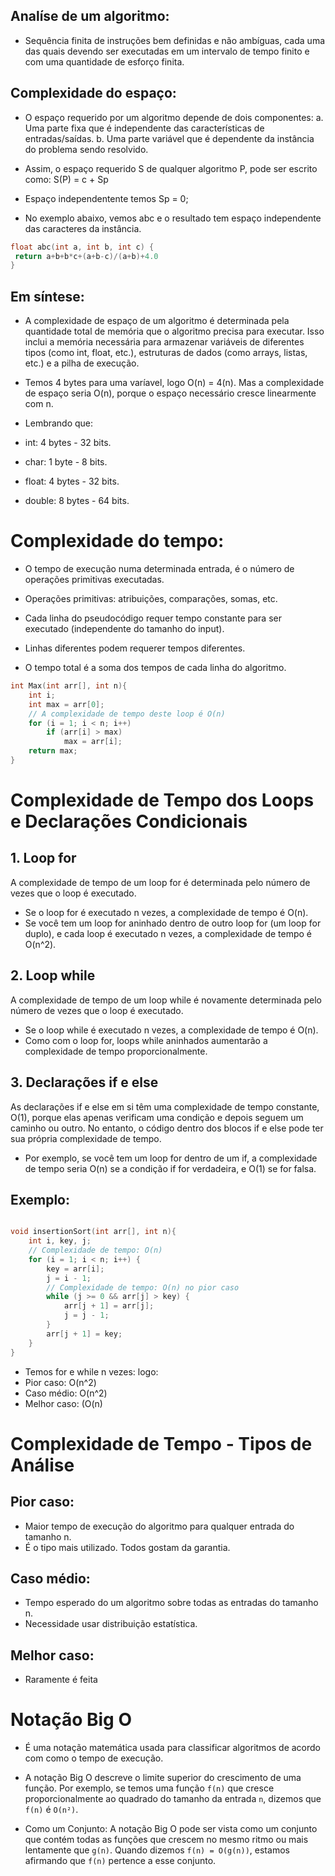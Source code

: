 ## Analíse de um algoritmo:
- Sequência finita de instruções bem definidas e não ambíguas, cada uma das quais devendo ser executadas
em um intervalo de tempo finito e com uma quantidade de esforço finita.

## Complexidade do espaço: 
- O espaço requerido por um algoritmo depende de dois componentes:
a. Uma parte fixa que é independente das características de
entradas/saídas.
b. Uma parte variável que é dependente da instância do problema
sendo resolvido.
- Assim, o espaço requerido S de qualquer algoritmo P, pode ser escrito
como: S(P) = c + Sp

- Espaço independentente temos Sp = 0;
- No exemplo abaixo, vemos abc e o resultado tem espaço independente das caracteres da instância.

````c
float abc(int a, int b, int c) {
 return a+b+b*c+(a+b-c)/(a+b)+4.0
}

````

## Em síntese:
- A complexidade de espaço de um algoritmo é determinada pela quantidade total de memória que o algoritmo precisa para executar. Isso inclui a memória necessária para armazenar variáveis de diferentes tipos (como int, float, etc.), estruturas de dados (como arrays, listas, etc.) e a pilha de execução.

- Temos 4 bytes para uma varíavel, logo O(n) = 4(n). Mas a complexidade de espaço seria O(n), porque o espaço necessário cresce linearmente com n.

- Lembrando que:
- int: 4 bytes - 32 bits.
- char: 1 byte - 8 bits.
- float: 4 bytes - 32 bits.
- double: 8 bytes - 64 bits.

# Complexidade do tempo:
- O tempo de execução numa determinada entrada, é o número de operações primitivas executadas.

- Operações primitivas: atribuições, comparações, somas, etc.

- Cada linha do pseudocódigo requer tempo constante para ser executado (independente do tamanho do input).

- Linhas diferentes podem requerer tempos diferentes.

- O tempo total é a soma dos tempos de cada linha do algoritmo.

````c
int Max(int arr[], int n){
    int i;
    int max = arr[0];
    // A complexidade de tempo deste loop é O(n)
    for (i = 1; i < n; i++)
        if (arr[i] > max)
            max = arr[i];
    return max;
}

````


# Complexidade de Tempo dos Loops e Declarações Condicionais

## 1. Loop for

A complexidade de tempo de um loop for é determinada pelo número de vezes que o loop é executado. 

- Se o loop for é executado n vezes, a complexidade de tempo é O(n). 
- Se você tem um loop for aninhado dentro de outro loop for (um loop for duplo), e cada loop é executado n vezes, a complexidade de tempo é O(n^2). 

## 2. Loop while

A complexidade de tempo de um loop while é novamente determinada pelo número de vezes que o loop é executado. 

- Se o loop while é executado n vezes, a complexidade de tempo é O(n). 
- Como com o loop for, loops while aninhados aumentarão a complexidade de tempo proporcionalmente.

## 3. Declarações if e else

As declarações if e else em si têm uma complexidade de tempo constante, O(1), porque elas apenas verificam uma condição e depois seguem um caminho ou outro. No entanto, o código dentro dos blocos if e else pode ter sua própria complexidade de tempo. 

- Por exemplo, se você tem um loop for dentro de um if, a complexidade de tempo seria O(n) se a condição if for verdadeira, e O(1) se for falsa.

## Exemplo:

`````c

void insertionSort(int arr[], int n){
    int i, key, j;
    // Complexidade de tempo: O(n)
    for (i = 1; i < n; i++) {
        key = arr[i];
        j = i - 1;
        // Complexidade de tempo: O(n) no pior caso
        while (j >= 0 && arr[j] > key) {
            arr[j + 1] = arr[j];
            j = j - 1;
        }
        arr[j + 1] = key;
    }
}


`````
- Temos for e while n vezes: logo:
- Pior caso:  O(n^2) 
- Caso médio:  O(n^2) 
- Melhor caso: (O(n) 

# Complexidade de Tempo - Tipos de Análise

## Pior caso:
- Maior tempo de execução do algoritmo para qualquer entrada do tamanho n.
- É o tipo mais utilizado. Todos gostam da garantia.

## Caso médio:
- Tempo esperado do um algoritmo sobre todas as entradas do tamanho n.
- Necessidade usar distribuição estatística.

## Melhor caso:
- Raramente é feita

# Notação Big O

- É uma notação matemática usada para classificar algoritmos de acordo com como o tempo de execução.

- A notação Big O descreve o limite superior do crescimento de uma função. Por exemplo, se temos uma função `f(n)` que cresce proporcionalmente ao quadrado do tamanho da entrada `n`, dizemos que `f(n)` é `O(n²)`.

- Como um Conjunto: A notação Big O pode ser vista como um conjunto que contém todas as funções que crescem no mesmo ritmo ou mais lentamente que `g(n)`. Quando dizemos `f(n) = O(g(n))`, estamos afirmando que `f(n)` pertence a esse conjunto.

